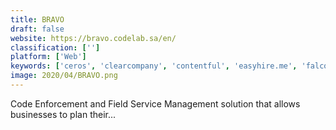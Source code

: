 ```yaml
---
title: BRAVO
draft: false 
website: https://bravo.codelab.sa/en/
classification: ['']
platform: ['Web']
keywords: ['ceros', 'clearcompany', 'contentful', 'easyhire.me', 'falcon.io', 'hippo_video', 'kira_talent', 'netx', 'nicejob', 'onehub', 'paperflite', 'spark_hire', 'twentythree', 'wedia', 'eskill', 'myinterview', 'vcreate']
image: 2020/04/BRAVO.png
---
```

Code Enforcement and Field Service Management solution that allows businesses to plan their...